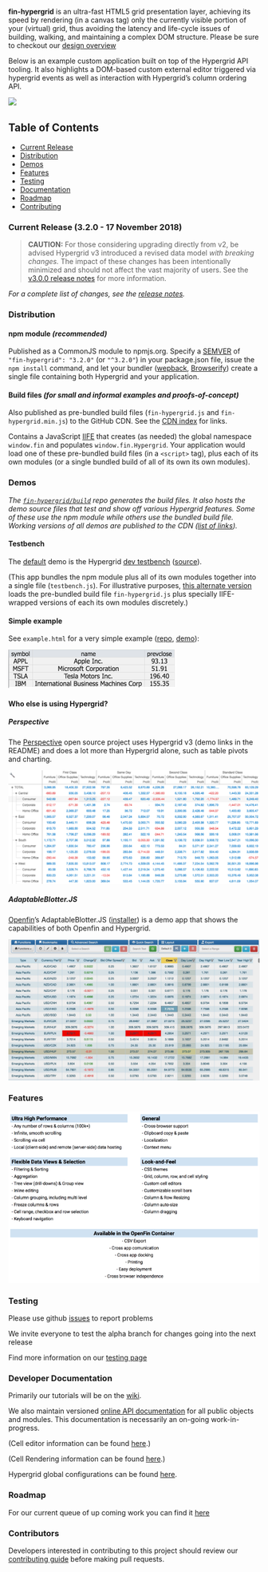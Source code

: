 **fin-hypergrid** is an ultra-fast HTML5 grid presentation layer, achieving its speed by rendering (in a canvas tag) only the currently visible portion of your (virtual) grid, thus avoiding the latency and life-cycle issues of building, walking, and maintaining a complex DOM structure. Please be sure to checkout our [design overview](OVERVIEW.md)

Below is an example custom application built on top of the Hypergrid API tooling.
It also highlights a DOM-based custom external editor triggered via hypergrid events as well as interaction with Hypergrid’s column ordering API.

<img src="images/README/gridshot04.gif">

## Table of Contents
* [Current Release](#current-release-302---25-September-2018)
* [Distribution](#distribution)
* [Demos](#demos)
* [Features](#features)
* [Testing](#testing)
* [Documentation](#developer-documentation)
* [Roadmap](#roadmap)
* [Contributing](#contributors)

### Current Release (3.2.0 - 17 November 2018)

> **CAUTION:** For those considering upgrading directly from v2, be advised Hypergrid v3 introduced a revised data model _with breaking changes._ The impact of these changes has been intentionally minimized and should not affect the vast majority of users. See the [v3.0.0 release notes](https://github.com/fin-hypergrid/core/releases/tag/v3.0.0) for more information.

_For a complete list of changes, see the [release notes](https://github.com/fin-hypergrid/core/releases)._

### Distribution

#### npm module _(recommended)_
Published as a CommonJS module to npmjs.org.
Specify a <a href="https://semver.org/">SEMVER</a> of `"fin-hypergrid": "3.2.0"` (or `"^3.2.0"`) in your package.json file,
issue the `npm install` command, and let your bundler (<a target="webpack" href="https://webpack.js.org/">wepback</a>,
<a target="browserify" href="http://browserify.org/">Browserify</a>) create a single file containing both Hypergrid and your application.

#### Build files _(for small and informal examples and proofs-of-concept)_
Also published as pre-bundled build files (`fin-hypergrid.js` and `fin-hypergrid.min.js`) to the GitHub CDN.
See the [CDN index](https://fin-hypergrid.github.io#index) for links.

Contains a JavaScript [IIFE](https://en.wikipedia.org/wiki/Immediately-invoked_function_expression)
that creates (as needed) the global namespace `window.fin` and populates `window.fin.Hypergrid`.
Your application would load one of these pre-bundled build files (in a `<script>` tag),
plus each of its own modules (or a single bundled build of all of its own its own modules).

### Demos

_The [`fin-hypergrid/build`](https://github.com/fin-hypergrid/build) repo generates the build files.
It also hosts the demo source files that test and show off various Hypergrid features.
Some of these use the npm module while others use the bundled build file.
Working versions of all demos are published to the CDN ([list of links](https://fin-hypergrid.github.io#demos))._

#### Testbench

The [default](https://fin-hypergrid.github.io/core) demo is the Hypergrid [dev testbench](https://fin-hypergrid.github.io/core/demo/index.html) ([source](https://github.com/fin-hypergrid/build/tree/master/testbench)).

(This app bundles the npm module plus all of its own modules together into a single file (`testbench.js`).
For illustrative purposes, [this alternate version](https://fin-hypergrid.github.io/core/demo/hypermods.html) loads
the pre-bundled build file `fin-hypergrid.js` plus specially IIFE-wrapped versions of each its own modules discretely.)

#### Simple example

See `example.html` for a very simple example ([repo](https://github.com/fin-hypergrid/build/blob/master/demo/example.html), [demo](https://fin-hypergrid.github.io/core/demo/example.html)):

![](images/README/simple.png)

#### Who else is using Hypergrid?

##### Perspective

The [Perspective](https://github.com/jpmorganchase/perspective) open source project uses Hypergrid v3 (demo links in the README) and does a lot more than Hypergrid alone, such as table pivots and charting.

![](images/README/perspective.png)

##### AdaptableBlotter.JS

[Openfin](http://openfin.co)’s AdaptableBlotter.JS ([installer](https://install.openfin.co/download/?fileName=adaptable_blotter_openfin&config=http://beta.adaptableblotter.com/app-beta.json)) is a demo app that shows the capabilities of both Openfin and Hypergrid.

![](images/README/partner-adaptableblotter_image-01@2x-667x375@2x.png)

### Features

![](images/README/Hypergrid%20Features.png)

### Testing

Please use github [issues](https://github.com/fin-hypergrid/core/issues/new) to report problems

We invite everyone to test the alpha branch for changes going into the next release

Find more information on our [testing page](TESTING.md)

### Developer Documentation

Primarily our tutorials will be on the [wiki](https://github.com/fin-hypergrid/core/wiki).

We also maintain versioned [online API documentation](https://fin-hypergrid.github.io/core/2.1.15/doc/Hypergrid.html) for all public objects and modules. This documentation is necessarily an on-going work-in-progress.

(Cell editor information can be found [here](https://github.com/fin-hypergrid/core/wiki/Cell-Editors).)

(Cell Rendering information can be found [here](https://github.com/fin-hypergrid/core/wiki/Cell-Renderers).)

Hypergrid global configurations can be found [here](https://fin-hypergrid.github.io/core/2.1.15/doc/module-defaults.html).

### Roadmap

For our current queue of up coming work you can find it [here](ROADMAP.md)

### Contributors

Developers interested in contributing to this project should review our [contributing guide](CONTRIBUTING.md) before making pull requests.

